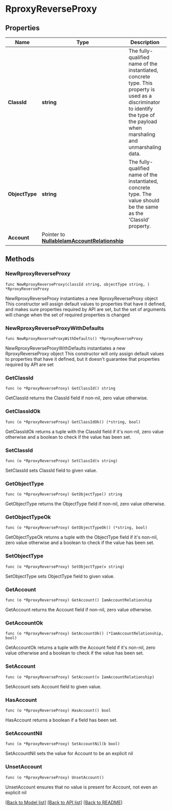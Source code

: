 # RproxyReverseProxy

## Properties

Name | Type | Description | Notes
------------ | ------------- | ------------- | -------------
**ClassId** | **string** | The fully-qualified name of the instantiated, concrete type. This property is used as a discriminator to identify the type of the payload when marshaling and unmarshaling data. | [default to "rproxy.ReverseProxy"]
**ObjectType** | **string** | The fully-qualified name of the instantiated, concrete type. The value should be the same as the &#39;ClassId&#39; property. | [default to "rproxy.ReverseProxy"]
**Account** | Pointer to [**NullableIamAccountRelationship**](IamAccountRelationship.md) |  | [optional] 

## Methods

### NewRproxyReverseProxy

`func NewRproxyReverseProxy(classId string, objectType string, ) *RproxyReverseProxy`

NewRproxyReverseProxy instantiates a new RproxyReverseProxy object
This constructor will assign default values to properties that have it defined,
and makes sure properties required by API are set, but the set of arguments
will change when the set of required properties is changed

### NewRproxyReverseProxyWithDefaults

`func NewRproxyReverseProxyWithDefaults() *RproxyReverseProxy`

NewRproxyReverseProxyWithDefaults instantiates a new RproxyReverseProxy object
This constructor will only assign default values to properties that have it defined,
but it doesn't guarantee that properties required by API are set

### GetClassId

`func (o *RproxyReverseProxy) GetClassId() string`

GetClassId returns the ClassId field if non-nil, zero value otherwise.

### GetClassIdOk

`func (o *RproxyReverseProxy) GetClassIdOk() (*string, bool)`

GetClassIdOk returns a tuple with the ClassId field if it's non-nil, zero value otherwise
and a boolean to check if the value has been set.

### SetClassId

`func (o *RproxyReverseProxy) SetClassId(v string)`

SetClassId sets ClassId field to given value.


### GetObjectType

`func (o *RproxyReverseProxy) GetObjectType() string`

GetObjectType returns the ObjectType field if non-nil, zero value otherwise.

### GetObjectTypeOk

`func (o *RproxyReverseProxy) GetObjectTypeOk() (*string, bool)`

GetObjectTypeOk returns a tuple with the ObjectType field if it's non-nil, zero value otherwise
and a boolean to check if the value has been set.

### SetObjectType

`func (o *RproxyReverseProxy) SetObjectType(v string)`

SetObjectType sets ObjectType field to given value.


### GetAccount

`func (o *RproxyReverseProxy) GetAccount() IamAccountRelationship`

GetAccount returns the Account field if non-nil, zero value otherwise.

### GetAccountOk

`func (o *RproxyReverseProxy) GetAccountOk() (*IamAccountRelationship, bool)`

GetAccountOk returns a tuple with the Account field if it's non-nil, zero value otherwise
and a boolean to check if the value has been set.

### SetAccount

`func (o *RproxyReverseProxy) SetAccount(v IamAccountRelationship)`

SetAccount sets Account field to given value.

### HasAccount

`func (o *RproxyReverseProxy) HasAccount() bool`

HasAccount returns a boolean if a field has been set.

### SetAccountNil

`func (o *RproxyReverseProxy) SetAccountNil(b bool)`

 SetAccountNil sets the value for Account to be an explicit nil

### UnsetAccount
`func (o *RproxyReverseProxy) UnsetAccount()`

UnsetAccount ensures that no value is present for Account, not even an explicit nil

[[Back to Model list]](../README.md#documentation-for-models) [[Back to API list]](../README.md#documentation-for-api-endpoints) [[Back to README]](../README.md)


